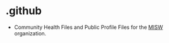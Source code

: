 # .github

- Community Health Files and Public Profile Files for the [MISW](https://misw.jp/) organization.
